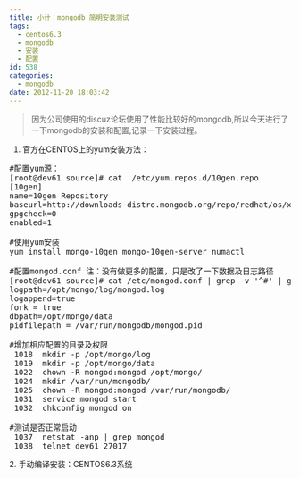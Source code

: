 ```yaml
---
title: 小计：mongodb 简明安装测试
tags:
  - centos6.3
  - mongodb
  - 安装
  - 配置
id: 538
categories:
  - mongodb
date: 2012-11-20 18:03:42
---
```


> 因为公司使用的discuz论坛使用了性能比较好的mongodb,所以今天进行了一下mongodb的安装和配置,记录一下安装过程。

1.  官方在CENTOS上的yum安装方法：

<pre class="blush: php">
#配置yum源：
[root@dev61 source]# cat  /etc/yum.repos.d/10gen.repo   
[10gen]
name=10gen Repository
baseurl=http://downloads-distro.mongodb.org/repo/redhat/os/x86_64
gpgcheck=0
enabled=1

#使用yum安装
yum install mongo-10gen mongo-10gen-server numactl

#配置mongod.conf 注：没有做更多的配置，只是改了一下数据及日志路径
[root@dev61 source]# cat /etc/mongod.conf | grep -v '^#' | grep -v '^$'
logpath=/opt/mongo/log/mongod.log
logappend=true
fork = true
dbpath=/opt/mongo/data
pidfilepath = /var/run/mongodb/mongod.pid

#增加相应配置的目录及权限
 1018  mkdir -p /opt/mongo/log
 1019  mkdir -p /opt/mongo/data
 1022  chown -R mongod:mongod /opt/mongo/
 1024  mkdir /var/run/mongodb/
 1025  chown -R mongod:mongod /var/run/mongodb/
 1031  service mongod start
 1032  chkconfig mongod on

#测试是否正常启动
 1037  netstat -anp | grep mongod
 1038  telnet dev61 27017
</pre>2.  手动编译安装：CENTOS6.3系统